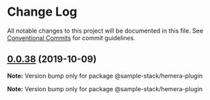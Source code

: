 # Change Log

All notable changes to this project will be documented in this file.
See [Conventional Commits](https://conventionalcommits.org) for commit guidelines.

## [0.0.38](https://github.com/cdmbase/fullstack-pro/compare/v0.0.37...v0.0.38) (2019-10-09)

**Note:** Version bump only for package @sample-stack/hemera-plugin







**Note:** Version bump only for package @sample-stack/hemera-plugin
